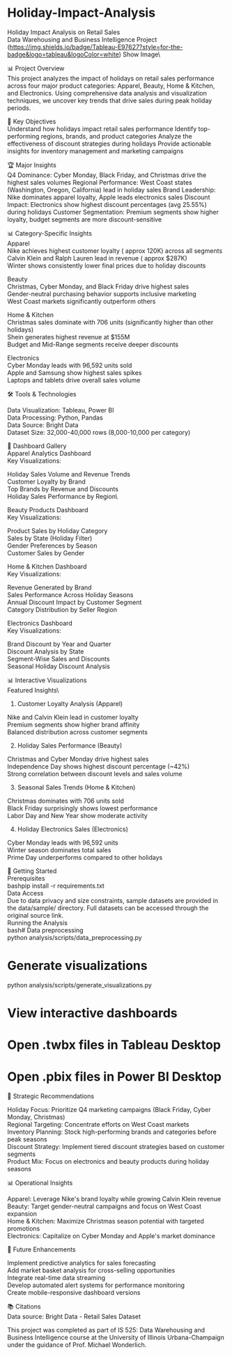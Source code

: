 # Holiday-Impact-Analysis
Holiday Impact Analysis on Retail Sales\
Data Warehousing and Business Intelligence Project\
(https://img.shields.io/badge/Tableau-E97627?style=for-the-badge&logo=tableau&logoColor=white)
Show Image\

📊 Project Overview\
This project analyzes the impact of holidays on retail sales performance across four major product categories: Apparel, Beauty, Home & Kitchen, and Electronics. Using comprehensive data analysis and visualization techniques, we uncover key trends that drive sales during peak holiday periods.

🎯 Key Objectives\
Understand how holidays impact retail sales performance
Identify top-performing regions, brands, and product categories
Analyze the effectiveness of discount strategies during holidays
Provide actionable insights for inventory management and marketing campaigns

🏆 Major Insights\
Q4 Dominance: Cyber Monday, Black Friday, and Christmas drive the highest sales volumes
Regional Performance: West Coast states (Washington, Oregon, California) lead in holiday sales
Brand Leadership: Nike dominates apparel loyalty, Apple leads electronics sales
Discount Impact: Electronics show highest discount percentages (avg 25.55%) during holidays
Customer Segmentation: Premium segments show higher loyalty, budget segments are more discount-sensitive

📊 Category-Specific Insights\
Apparel\
Nike achieves highest customer loyalty ( approx 120K) across all segments\
Calvin Klein and Ralph Lauren lead in revenue ( approx $287K)\
Winter shows consistently lower final prices due to holiday discounts

Beauty\
Christmas, Cyber Monday, and Black Friday drive highest sales\
Gender-neutral purchasing behavior supports inclusive marketing\
West Coast markets significantly outperform others

Home & Kitchen\
Christmas sales dominate with 706 units (significantly higher than other holidays)\
Shein generates highest revenue at $155M\
Budget and Mid-Range segments receive deeper discounts

Electronics\
Cyber Monday leads with 96,592 units sold\
Apple and Samsung show highest sales spikes\
Laptops and tablets drive overall sales volume

🛠️ Tools & Technologies

Data Visualization: Tableau, Power BI\
Data Processing: Python, Pandas\
Data Source: Bright Data\
Dataset Size: 32,000-40,000 rows (8,000-10,000 per category)

🎨 Dashboard Gallery\
Apparel Analytics Dashboard\
Key Visualizations:

Holiday Sales Volume and Revenue Trends\
Customer Loyalty by Brand\
Top Brands by Revenue and Discounts\
Holiday Sales Performance by Region\

Beauty Products Dashboard\
Key Visualizations:

Product Sales by Holiday Category\
Sales by State (Holiday Filter)\
Gender Preferences by Season\
Customer Sales by Gender

Home & Kitchen Dashboard\
Key Visualizations:

Revenue Generated by Brand\
Sales Performance Across Holiday Seasons\
Annual Discount Impact by Customer Segment\
Category Distribution by Seller Region

Electronics Dashboard\
Key Visualizations:

Brand Discount by Year and Quarter\
Discount Analysis by State\
Segment-Wise Sales and Discounts\
Seasonal Holiday Discount Analysis

📊 Interactive Visualizations\
Featured Insights\
1. Customer Loyalty Analysis (Apparel)

Nike and Calvin Klein lead in customer loyalty\
Premium segments show higher brand affinity\
Balanced distribution across customer segments

2. Holiday Sales Performance (Beauty)

Christmas and Cyber Monday drive highest sales\
Independence Day shows highest discount percentage (~42%)\
Strong correlation between discount levels and sales volume

3. Seasonal Sales Trends (Home & Kitchen)

Christmas dominates with 706 units sold\
Black Friday surprisingly shows lowest performance\
Labor Day and New Year show moderate activity

4. Holiday Electronics Sales (Electronics)

Cyber Monday leads with 96,592 units\
Winter season dominates total sales\
Prime Day underperforms compared to other holidays

🚀 Getting Started\
Prerequisites\
bashpip install -r requirements.txt\
Data Access\
Due to data privacy and size constraints, sample datasets are provided in the data/sample/ directory. Full datasets can be accessed through the original source link.\
Running the Analysis\
bash# Data preprocessing\
python analysis/scripts/data_preprocessing.py

# Generate visualizations
python analysis/scripts/generate_visualizations.py

# View interactive dashboards
# Open .twbx files in Tableau Desktop
# Open .pbix files in Power BI Desktop
🎯 Strategic Recommendations

Holiday Focus: Prioritize Q4 marketing campaigns (Black Friday, Cyber Monday, Christmas)\
Regional Targeting: Concentrate efforts on West Coast markets\
Inventory Planning: Stock high-performing brands and categories before peak seasons\
Discount Strategy: Implement tiered discount strategies based on customer segments\
Product Mix: Focus on electronics and beauty products during holiday seasons

📊 Operational Insights

Apparel: Leverage Nike's brand loyalty while growing Calvin Klein revenue\
Beauty: Target gender-neutral campaigns and focus on West Coast expansion\
Home & Kitchen: Maximize Christmas season potential with targeted promotions\
Electronics: Capitalize on Cyber Monday and Apple's market dominance

🔄 Future Enhancements

 Implement predictive analytics for sales forecasting\
 Add market basket analysis for cross-selling opportunities\
 Integrate real-time data streaming\
 Develop automated alert systems for performance monitoring\
 Create mobile-responsive dashboard versions

📚 Citations\
Data source: Bright Data - Retail Sales Dataset

This project was completed as part of IS 525: Data Warehousing and Business Intelligence course at the University of Illinois Urbana-Champaign under the guidance of Prof. Michael Wonderlich.
